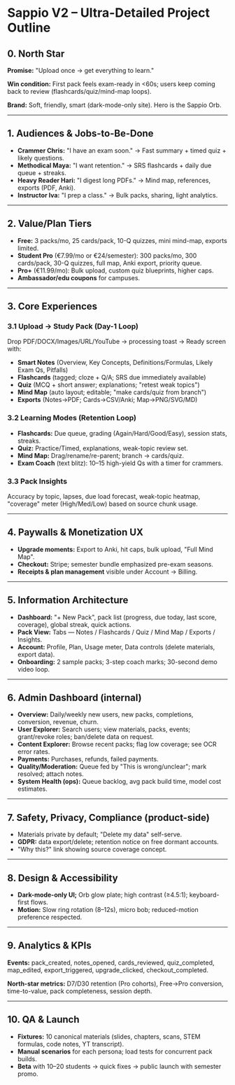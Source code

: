 # Sappio V2 – Ultra-Detailed Project Outline

## 0. North Star

**Promise:** "Upload once → get everything to learn."

**Win condition:** First pack feels exam-ready in <60s; users keep coming back to review (flashcards/quiz/mind-map loops).

**Brand:** Soft, friendly, smart (dark-mode-only site). Hero is the Sappio Orb.

---

## 1. Audiences & Jobs-to-Be-Done

- **Crammer Chris:** "I have an exam soon." → Fast summary + timed quiz + likely questions.
- **Methodical Maya:** "I want retention." → SRS flashcards + daily due queue + streaks.
- **Heavy Reader Hari:** "I digest long PDFs." → Mind map, references, exports (PDF, Anki).
- **Instructor Iva:** "I prep a class." → Bulk packs, sharing, light analytics.

---

## 2. Value/Plan Tiers

- **Free:** 3 packs/mo, 25 cards/pack, 10-Q quizzes, mini mind-map, exports limited.
- **Student Pro** (€7.99/mo or €24/semester): 300 packs/mo, 300 cards/pack, 30-Q quizzes, full map, Anki export, priority queue.
- **Pro+** (€11.99/mo): Bulk upload, custom quiz blueprints, higher caps.
- **Ambassador/edu coupons** for campuses.

---

## 3. Core Experiences

### 3.1 Upload → Study Pack (Day-1 Loop)

Drop PDF/DOCX/Images/URL/YouTube → processing toast → Ready screen with:

- **Smart Notes** (Overview, Key Concepts, Definitions/Formulas, Likely Exam Qs, Pitfalls)
- **Flashcards** (tagged; cloze + Q/A; SRS due immediately available)
- **Quiz** (MCQ + short answer; explanations; "retest weak topics")
- **Mind Map** (auto layout; editable; "make cards/quiz from branch")
- **Exports** (Notes→PDF; Cards→CSV/Anki; Map→PNG/SVG/MD)

### 3.2 Learning Modes (Retention Loop)

- **Flashcards:** Due queue, grading (Again/Hard/Good/Easy), session stats, streaks.
- **Quiz:** Practice/Timed, explanations, weak-topic review set.
- **Mind Map:** Drag/rename/re-parent; branch → cards/quiz.
- **Exam Coach** (text blitz): 10–15 high-yield Qs with a timer for crammers.

### 3.3 Pack Insights

Accuracy by topic, lapses, due load forecast, weak-topic heatmap, "coverage" meter (High/Med/Low) based on source chunk usage.

---

## 4. Paywalls & Monetization UX

- **Upgrade moments:** Export to Anki, hit caps, bulk upload, "Full Mind Map".
- **Checkout:** Stripe; semester bundle emphasized pre-exam seasons.
- **Receipts & plan management** visible under Account → Billing.

---

## 5. Information Architecture

- **Dashboard:** "+ New Pack", pack list (progress, due today, last score, coverage), global streak, quick actions.
- **Pack View:** Tabs — Notes / Flashcards / Quiz / Mind Map / Exports / Insights.
- **Account:** Profile, Plan, Usage meter, Data controls (delete materials, export data).
- **Onboarding:** 2 sample packs; 3-step coach marks; 30-second demo video loop.

---

## 6. Admin Dashboard (internal)

- **Overview:** Daily/weekly new users, new packs, completions, conversion, revenue, churn.
- **User Explorer:** Search users; view materials, packs, events; grant/revoke roles; ban/delete data on request.
- **Content Explorer:** Browse recent packs; flag low coverage; see OCR error rates.
- **Payments:** Purchases, refunds, failed payments.
- **Quality/Moderation:** Queue fed by "This is wrong/unclear"; mark resolved; attach notes.
- **System Health (ops):** Queue backlog, avg pack build time, model cost estimates.

---

## 7. Safety, Privacy, Compliance (product-side)

- Materials private by default; "Delete my data" self-serve.
- **GDPR:** data export/delete; retention notice on free dormant accounts.
- "Why this?" link showing source coverage concept.

---

## 8. Design & Accessibility

- **Dark-mode-only UI;** Orb glow plate; high contrast (≥4.5:1); keyboard-first flows.
- **Motion:** Slow ring rotation (8–12s), micro bob; reduced-motion preference respected.

---

## 9. Analytics & KPIs

**Events:** pack_created, notes_opened, cards_reviewed, quiz_completed, map_edited, export_triggered, upgrade_clicked, checkout_completed.

**North-star metrics:** D7/D30 retention (Pro cohorts), Free→Pro conversion, time-to-value, pack completeness, session depth.

---

## 10. QA & Launch

- **Fixtures:** 10 canonical materials (slides, chapters, scans, STEM formulas, code notes, YT transcript).
- **Manual scenarios** for each persona; load tests for concurrent pack builds.
- **Beta** with 10–20 students → quick fixes → public launch with semester promo.
